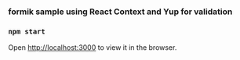### formik sample using React Context and Yup for validation

### `npm start`

Open [http://localhost:3000](http://localhost:3000) to view it in the browser.




